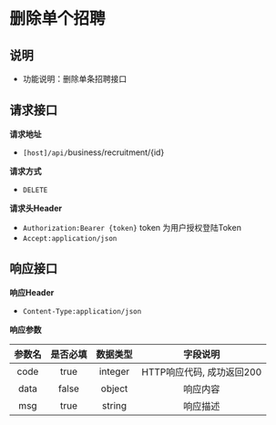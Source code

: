 # 删除单个招聘



## 说明

* 功能说明：删除单条招聘接口

## 请求接口

**请求地址**

* `[host]/api/`business/recruitment/{id}

**请求方式**

* `DELETE`

**请求头Header**

* `Authorization:Bearer {token}` token 为用户授权登陆Token
* `Accept:application/json`

## 响应接口

**响应Header**

* `Content-Type:application/json`

**响应参数**

| 参数名 | 是否必填 | 数据类型 | 字段说明 |
| :---: | :---: | :---: | :---: |
| code | true | integer | HTTP响应代码, 成功返回200 |
| data | false | object | 响应内容 |
| msg | true | string | 响应描述 |


